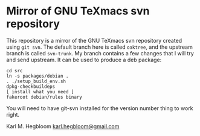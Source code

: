 # Mirror of GNU TeXmacs svn repository #

This repository is a mirror of the GNU TeXmacs svn repository created using `git svn`. The default branch here is called `oaktree`, and the upstream branch is called `svn-trunk`. My branch contains a few changes that I will try and send upstream. It can be used to produce a deb package:

    cd src
    ln -s packages/debian .
    . ./setup_build_env.sh
    dpkg-checkbuildeps
    [ install what you need ]
    fakeroot debian/rules binary

You will need to have git-svn installed for the version number thing to work right.

Karl M. Hegbloom <karl.hegbloom@gmail.com>
